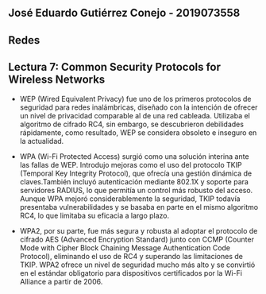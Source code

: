 ## José Eduardo Gutiérrez Conejo \- 2019073558

## Redes

## Lectura 7: Common Security Protocols for Wireless Networks

- WEP (Wired Equivalent Privacy) fue uno de los primeros protocolos de seguridad para redes inalámbricas, diseñado con la intención de ofrecer un nivel de privacidad comparable al de una red cableada. Utilizaba el algoritmo de cifrado RC4, sin embargo, se descubrieron debilidades rápidamente, como resultado, WEP se considera obsoleto e inseguro en la actualidad.

- WPA (Wi-Fi Protected Access) surgió como una solución interina ante las fallas de WEP. Introdujo mejoras como el uso del protocolo TKIP (Temporal Key Integrity Protocol), que ofrecía una gestión dinámica de claves.También incluyó autenticación mediante 802.1X y soporte para servidores RADIUS, lo que permitía un control más robusto del acceso. Aunque WPA mejoró considerablemente la seguridad, TKIP todavía presentaba vulnerabilidades y se basaba en parte en el mismo algoritmo RC4, lo que limitaba su eficacia a largo plazo.

- WPA2, por su parte, fue más segura y robusta al adoptar el protocolo de cifrado AES (Advanced Encryption Standard) junto con CCMP (Counter Mode with Cipher Block Chaining Message Authentication Code Protocol), eliminando el uso de RC4 y superando las limitaciones de TKIP. WPA2 ofrece un nivel de seguridad mucho más alto y se convirtió en el estándar obligatorio para dispositivos certificados por la Wi-Fi Alliance a partir de 2006\.